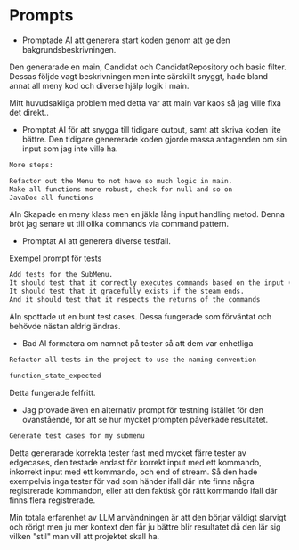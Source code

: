 # Prompts

- Promptade AI att generera start koden genom att ge den bakgrundsbeskrivningen.

Den generarade en main, Candidat och CandidatRepository och basic filter.
Dessas följde vagt beskrivningen men inte särskillt snyggt, hade bland annat all meny kod och diverse hjälp logik i main.

Mitt huvudsakliga problem med detta var att main var kaos så jag ville fixa det direkt..

- Promptat AI för att snygga till tidigare output, samt att skriva koden lite bättre. Den tidigare genererade koden gjorde massa antagenden om sin input som jag inte ville ha.

```txt
More steps:

Refactor out the Menu to not have so much logic in main.
Make all functions more robust, check for null and so on
JavaDoc all functions
```

AIn Skapade en meny klass men en jäkla lång input handling metod.
Denna bröt jag senare ut till olika commands via command pattern.

- Promptat AI att generera diverse testfall.

Exempel prompt för tests

```txt
Add tests for the SubMenu.
It should test that it correctly executes commands based on the input (Mock some commands).
It should test that it gracefully exists if the steam ends.
And it should test that it respects the returns of the commands
```

AIn spottade ut en bunt test cases. Dessa fungerade som förväntat och behövde nästan aldrig ändras.

- Bad AI formatera om namnet på tester så att dem var enhetliga

```txt
Refactor all tests in the project to use the naming convention

function_state_expected
```

Detta fungerade felfritt.

- Jag provade även en alternativ prompt för testning istället för den ovanstående, för att se hur mycket prompten påverkade resultatet.

```txt
Generate test cases for my submenu
```

Detta generarade korrekta tester fast med mycket färre tester av edgecases, den testade endast för korrekt input med ett kommando, inkorrekt input med ett kommando, och end of stream.
Så den hade exempelvis inga tester för vad som händer ifall där inte finns några registrerade kommandon, eller att den faktisk gör rätt kommando ifall där finns flera registrerade.

Min totala erfarenhet av LLM användningen är att den börjar väldigt slarvigt och rörigt men ju mer kontext den får ju bättre blir resultatet då den lär sig vilken "stil" man vill att projektet skall ha.
